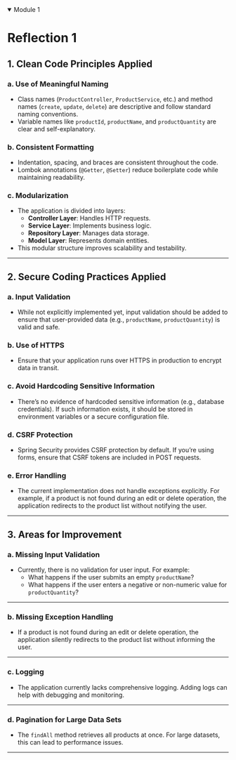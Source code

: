 <details open>
<summary>Module 1</summary>

# Reflection 1

## **1. Clean Code Principles Applied**

### **a. Use of Meaningful Naming**
- Class names (`ProductController`, `ProductService`, etc.) and method names (`create`, `update`, `delete`) are descriptive and follow standard naming conventions.
- Variable names like `productId`, `productName`, and `productQuantity` are clear and self-explanatory.


### **b. Consistent Formatting**
- Indentation, spacing, and braces are consistent throughout the code.
- Lombok annotations (`@Getter`, `@Setter`) reduce boilerplate code while maintaining readability.

### **c. Modularization**
- The application is divided into layers:
    - **Controller Layer**: Handles HTTP requests.
    - **Service Layer**: Implements business logic.
    - **Repository Layer**: Manages data storage.
    - **Model Layer**: Represents domain entities.
- This modular structure improves scalability and testability.

---

## **2. Secure Coding Practices Applied**

### **a. Input Validation**
- While not explicitly implemented yet, input validation should be added to ensure that user-provided data (e.g., `productName`, `productQuantity`) is valid and safe.

### **b. Use of HTTPS**
- Ensure that your application runs over HTTPS in production to encrypt data in transit.

### **c. Avoid Hardcoding Sensitive Information**
- There’s no evidence of hardcoded sensitive information (e.g., database credentials). If such information exists, it should be stored in environment variables or a secure configuration file.

### **d. CSRF Protection**
- Spring Security provides CSRF protection by default. If you’re using forms, ensure that CSRF tokens are included in POST requests.

### **e. Error Handling**
- The current implementation does not handle exceptions explicitly. For example, if a product is not found during an edit or delete operation, the application redirects to the product list without notifying the user.

---

## **3. Areas for Improvement**

### **a. Missing Input Validation**
- Currently, there is no validation for user input. For example:
    - What happens if the user submits an empty `productName`?
    - What happens if the user enters a negative or non-numeric value for `productQuantity`?

---

### **b. Missing Exception Handling**
- If a product is not found during an edit or delete operation, the application silently redirects to the product list without informing the user.

---

### **c. Logging**
- The application currently lacks comprehensive logging. Adding logs can help with debugging and monitoring.

---

### **d. Pagination for Large Data Sets**
- The `findAll` method retrieves all products at once. For large datasets, this can lead to performance issues.

---

</details>
